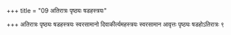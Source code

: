 +++
title = "09 अतिरात्रः पृष्ठ्यः षडहस्त्रयः"

+++
अतिरात्रः पृष्ठ्यः षडहस्त्रयः स्वरसामानो दिवाकीर्त्यमहस्त्रयः स्वरसामान आवृत्तः पृष्ठ्यः षडहोऽतिरात्रः ९